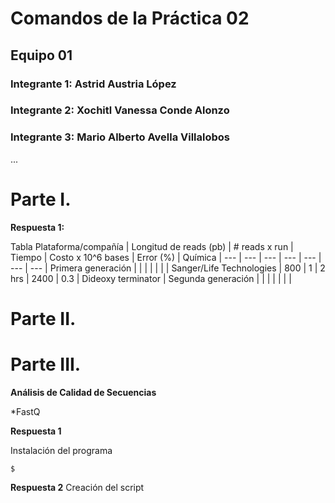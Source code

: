 
# Comandos de la Práctica 02
## Equipo 01 
### Integrante 1: Astrid Austria López
### Integrante 2: Xochitl Vanessa Conde Alonzo 
### Integrante 3: Mario Alberto Avella Villalobos
...

# Parte I. 

**Respuesta 1:**

Tabla
Plataforma/compañía | Longitud de reads (pb) | # reads x run | Tiempo | Costo x 10^6 bases | Error (%) | Química |
--- | --- | --- | --- | --- | --- | --- |
Primera generación | | | | | | |
Sanger/Life Technologies | 800 | 1 | 2 hrs | 2400 | 0.3 | Dideoxy terminator |
Segunda generación | | | | | | |


# Parte II.


# Parte III.
**Análisis de Calidad de Secuencias**

*FastQ

**Respuesta 1**

Instalación del programa
```
$ 
```

**Respuesta 2**
Creación del script
